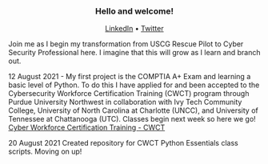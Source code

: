 <h3 align="center">Hello and welcome!</h3>
<p align="center">
  <a href="https://www.linkedin.com/in/tomagill">LinkedIn</a> •
  <a href="https://twitter.com/muspellhiem">Twitter</a>
  </p>

Join me as I begin my transformation from USCG Rescue Pilot to Cyber Security Professional here. I imagine that this will grow as I learn and branch out. 

12 August 2021 - My first project is the COMPTIA A+ Exam and learning a basic level of Python. To do this I have applied for and been accepted to the Cybersecurity Workforce Certification Training (CWCT) program through Purdue University Northwest in collaboration with Ivy Tech Community College, University of North Carolina at Charlotte (UNCC), and University of Tennessee at Chattanooga (UTC). Classes begin next week so here we go! [Cyber Workforce Certification Training - CWCT](https://www.pnw.edu/cybersecurity/cwct/training-paths/cybersecurity-artificial-intelligence-cs_ai-certificate-program/)

20 August 2021
Created repository for CWCT Python Essentials class scripts. Moving on up!



